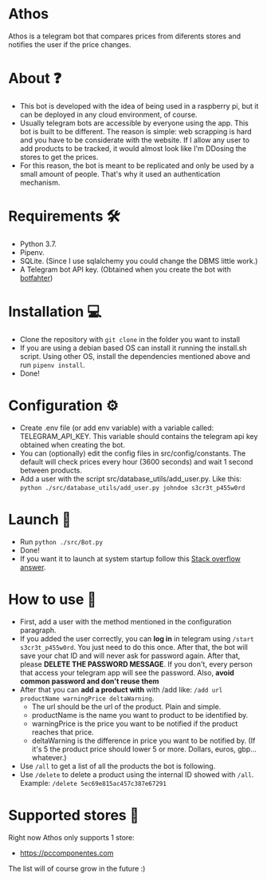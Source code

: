 # Athos

Athos is a telegram bot that compares prices from diferents stores and notifies the user if the price changes.

# About ❓
- This bot is developed with the idea of being used in a raspberry pi, but it can be deployed in any cloud environment, of course.
- Usually telegram bots are accessible by everyone using the app. This bot is built to be different. The reason is simple: web scrapping is hard and you have to be considerate with the website. If I allow any user to add products to be tracked, it would almost look like I'm DDosing the stores to get the prices.
- For this reason, the bot is meant to be replicated and only be used by a small amount of people. That's why it used an authentication mechanism.

# Requirements 🛠
- Python 3.7.
- Pipenv.
- SQLite. (Since I use sqlalchemy you could change the DBMS little work.)
- A Telegram bot API key. (Obtained when you create the bot with [botfahter](https://core.telegram.org/bots#6-botfather))

# Installation 💻
- Clone the repository with `git clone` in the folder you want to install
- If you are using a debian based OS can install it running the install.sh script. Using other OS, install the dependencies mentioned above and run `pipenv install`.
- Done!

# Configuration ⚙️
- Create .env file (or add env variable) with a variable called: TELEGRAM_API_KEY. This variable should contains the telegram api key obtained when creating the bot.
- You can (optionally) edit the config files in src/config/constants. The default will check prices every hour (3600 seconds) and wait 1 second between products.
- Add a user with the script src/database_utils/add_user.py. Like this: `python ./src/database_utils/add_user.py johndoe s3cr3t_p455w0rd`

# Launch 🚀
- Run `python ./src/Bot.py`
- Done!
- If you want it to launch at system startup follow this [Stack overflow answer](https://stackoverflow.com/questions/12973777/how-to-run-a-shell-script-at-startup). 

# How to use 🤖
- First, add a user with the method mentioned in the configuration paragraph.
- If you added the user correctly, you can **log in** in telegram using `/start s3cr3t_p455w0rd`. You just need to do this once. After that, the bot will save your chat ID and will never ask for password again. After that, please **DELETE THE PASSWORD MESSAGE**. If you don't, every person that access your telegram app will see the password. Also, **avoid common password and don't reuse them**
- After that you can **add a product with** with /add like: `/add url productName warningPrice deltaWarning`. 
    - The url should be the url of the product. Plain and simple.
    - productName is the name you want to product to be identified by.
    - warningPrice is the price you want to be notified if the product reaches that price.
    - deltaWarning is the difference in price you want to be notified by. (If it's 5 the product price should lower 5 or more. Dollars, euros, gbp... whatever.)
- Use `/all` to get a list of all the products the bot is following.
- Use `/delete` to delete a product using the internal ID showed with `/all`. Example: `/delete 5ec69e815ac457c387e67291`


# Supported stores 🏪

Right now Athos only supports 1 store:

- https://pccomponentes.com

The list will of course grow in the future :)